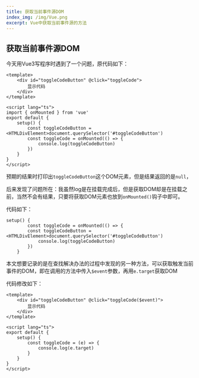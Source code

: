 ```yaml
---
title: 获取当前事件源DOM
index_img: /img/Vue.png
excerpt: Vue中获取当前事件源的方法
---
```


## 获取当前事件源DOM

今天用Vue3写程序时遇到了一个问题，原代码如下：

```vue
<template>
	<div id="toggleCodeButton" @click="toggleCode">
        显示代码
    </div>
</template>

<script lang="ts">
import { onMounted } from 'vue'
export default {
    setup() {
        const toggleCodeButton = <HTMLDivElement>document.querySelector('#toggleCodeButton')
        const toggleCode = onMounted(() => {
            console.log(toggleCodeButton)
        })
    }
}
</script>
```

预期的结果时打印出`toggleCodeButton`这个DOM元素，但是结果返回的是`null`，

后来发现了问题所在：我虽然log是在挂载完成后，但是获取DOM却是在挂载之前，当然不会有结果，只要将获取DOM元素也放到`onMounted()`钩子中即可。

代码如下：

```vue
setup() { 
        const toggleCode = onMounted(() => {
		const toggleCodeButton = <HTMLDivElement>document.querySelector('#toggleCodeButton')
            console.log(toggleCodeButton)
        })
    }
```



本文想要记录的是在查找解决办法的过程中发现的另一种方法，可以获取触发当前事件的DOM，即在调用的方法中传入`$event`参数，再用`e.target`获取DOM

代码修改如下：

```vue
<template>
	<div id="toggleCodeButton" @click="toggleCode($event)">
        显示代码
    </div>
</template>

<script lang="ts">
export default {
    setup() {
        const toggleCode = (e) => {
            console.log(e.target)
        }
    }
}
</script>
```